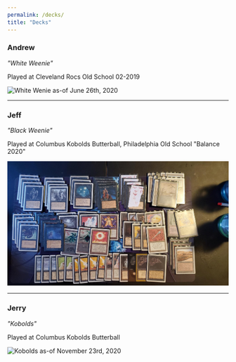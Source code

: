 ```yaml
---
permalink: /decks/
title: "Decks"
---
```


### Andrew
*"White Weenie"*

Played at Cleveland Rocs Old School 02-2019

![White Wenie as-of June 26th, 2020](/assets/images/andy062620.jpg)

___

### Jeff
*"Black Weenie"*

Played at Columbus Kobolds Butterball, Philadelphia Old School "Balance 2020"

![Black Weenie as-of June 19th, 2020](/assets/images/jeff062620.jpg)

___

### Jerry
*"Kobolds"*

Played at Columbus Kobolds Butterball

![Kobolds as-of November 23rd, 2020](/assets/images/jerry112319.jpg)
